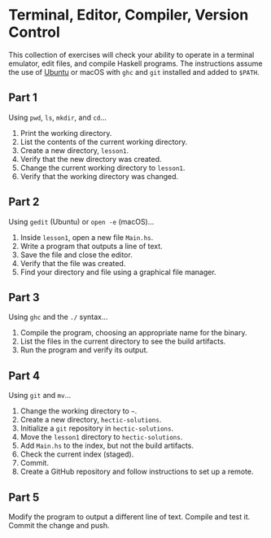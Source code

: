 # Terminal, Editor, Compiler, Version Control

This collection of exercises will check your ability to operate in a terminal
emulator, edit files, and compile Haskell programs. The instructions assume the
use of [Ubuntu](https://ubuntu.com) or macOS with `ghc` and `git` installed and
added to `$PATH`.

## Part 1

Using `pwd`, `ls`, `mkdir`, and `cd`...

1. Print the working directory.
2. List the contents of the current working directory.
3. Create a new directory, `lesson1`.
4. Verify that the new directory was created.
5. Change the current working directory to `lesson1`.
6. Verify that the working directory was changed.

## Part 2

Using `gedit` (Ubuntu) or `open -e` (macOS)...

1. Inside `lesson1`, open a new file `Main.hs`.
2. Write a program that outputs a line of text.
3. Save the file and close the editor.
4. Verify that the file was created.
5. Find your directory and file using a graphical file manager.

## Part 3

Using `ghc` and the `./` syntax...

1. Compile the program, choosing an appropriate name for the binary.
2. List the files in the current directory to see the build artifacts.
3. Run the program and verify its output.

## Part 4

Using `git` and `mv`...

1. Change the working directory to `~`.
2. Create a new directory, `hectic-solutions`.
3. Initialize a `git` repository in `hectic-solutions`.
4. Move the `lesson1` directory to `hectic-solutions`.
5. Add `Main.hs` to the index, but not the build artifacts.
6. Check the current index (staged).
7. Commit.
8. Create a GitHub repository and follow instructions to set up a remote.

## Part 5

Modify the program to output a different line of text. Compile and test it.
Commit the change and push.
